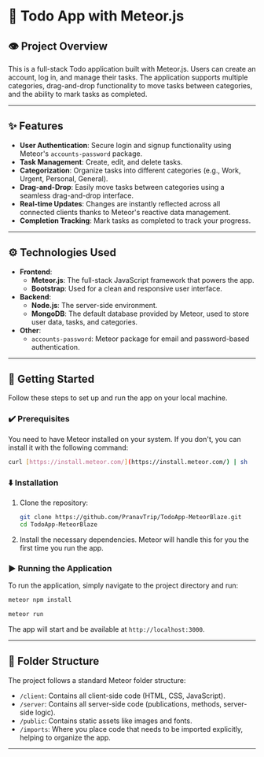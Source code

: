 # 📝 Todo App with Meteor.js

## 👁️ Project Overview

This is a full-stack Todo application built with Meteor.js. Users can create an account, log in, and manage their tasks. The application supports multiple categories, drag-and-drop functionality to move tasks between categories, and the ability to mark tasks as completed.

---

## ✨ Features

* **User Authentication**: Secure login and signup functionality using Meteor's `accounts-password` package.
* **Task Management**: Create, edit, and delete tasks.
* **Categorization**: Organize tasks into different categories (e.g., Work, Urgent, Personal, General).
* **Drag-and-Drop**: Easily move tasks between categories using a seamless drag-and-drop interface.
* **Real-time Updates**: Changes are instantly reflected across all connected clients thanks to Meteor's reactive data management.
* **Completion Tracking**: Mark tasks as completed to track your progress.

---

## ⚙️ Technologies Used

* **Frontend**:
    * **Meteor.js**: The full-stack JavaScript framework that powers the app.
    * **Bootstrap**: Used for a clean and responsive user interface.
* **Backend**:
    * **Node.js**: The server-side environment.
    * **MongoDB**: The default database provided by Meteor, used to store user data, tasks, and categories.
* **Other**:
    * `accounts-password`: Meteor package for email and password-based authentication.

---

## 🚀 Getting Started

Follow these steps to set up and run the app on your local machine.

### ✔️ Prerequisites

You need to have Meteor installed on your system. If you don't, you can install it with the following command:

```bash
curl [https://install.meteor.com/](https://install.meteor.com/) | sh
```

### ⬇️ Installation

1.  Clone the repository:
    ```bash
    git clone https://github.com/PranavTrip/TodoApp-MeteorBlaze.git
    cd TodoApp-MeteorBlaze
    ```

2.  Install the necessary dependencies. Meteor will handle this for you the first time you run the app.

### ▶️ Running the Application

To run the application, simply navigate to the project directory and run:

```bash
meteor npm install
```

```bash
meteor run
```
The app will start and be available at `http://localhost:3000`.

---

## 📁 Folder Structure

The project follows a standard Meteor folder structure:

* `/client`: Contains all client-side code (HTML, CSS, JavaScript).
* `/server`: Contains all server-side code (publications, methods, server-side logic).
* `/public`: Contains static assets like images and fonts.
* `/imports`: Where you place code that needs to be imported explicitly, helping to organize the app.

---

